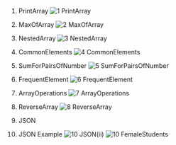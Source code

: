1. PrintArray
![1 PrintArray](https://github.com/user-attachments/assets/5a06d44d-297d-4a2b-8568-591df03366e5)
2. MaxOfArray
![2 MaxOfArray](https://github.com/user-attachments/assets/e5e0872a-e263-4d1f-aec7-c32f116d488e)
3. NestedArray
![3 NestedArray](https://github.com/user-attachments/assets/d52ba01b-d233-482c-a972-f825e5b1234b)
4. CommonElements
![4 CommonElements](https://github.com/user-attachments/assets/967dd739-edae-4927-b1be-fe28d7807a82)
5. SumForPairsOfNumber
![5 SumForPairsOfNumber](https://github.com/user-attachments/assets/3efa8d8a-2577-48ff-8d97-b8d26f7dc455)
6. FrequentElement
![6 FrequentElement](https://github.com/user-attachments/assets/e174288c-4f5a-44d5-aa6c-e5a527f09da2)
7. ArrayOperations
![7 ArrayOperations](https://github.com/user-attachments/assets/f315a2cc-47aa-4646-aeb0-ef55583b7c84)
8. ReverseArray
![8 ReverseArray](https://github.com/user-attachments/assets/2c81b7ed-ef95-43cd-a57b-1d16958c9b6c)
9. JSON

10. JSON Example
![10 JSON(ii)](https://github.com/user-attachments/assets/d2572580-b879-4fc9-905b-72d48cce7c76)
![10 FemaleStudents](https://github.com/user-attachments/assets/64406e47-85c3-4e6c-b59c-5296b8357e95)
